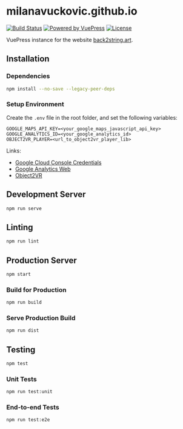 # milanavuckovic.github.io

[![Build Status](https://img.shields.io/github/workflow/status/milanavuckovic/milanavuckovic.github.io/Test)](https://github.com/milanavuckovic/milanavuckovic.github.io/actions/workflows/checks.yml)
[![Powered by VuePress](https://img.shields.io/github/package-json/dependency-version/milanavuckovic/milanavuckovic.github.io/dev/vuepress)](https://vuepress.vuejs.org)
[![License](https://img.shields.io/github/package-json/license/milanavuckovic/milanavuckovic.github.io?color=white)](http://www.wtfpl.net/)

VuePress instance for the website [back2string.art](https://back2string.art).

## Installation

### Dependencies

```sh
npm install --no-save --legacy-peer-deps
```

### Setup Environment

Create the `.env` file in the root folder, and set the following variables:

```
GOOGLE_MAPS_API_KEY=<your_google_maps_javascript_api_key>
GOOGLE_ANALYTICS_ID=<your_google_analytics_id>
OBJECT2VR_PLAYER=<url_to_object2vr_player_lib>
```

Links:
* [Google Cloud Console Credentials](https://console.cloud.google.com/apis/credentials/)
* [Google Analytics Web](https://analytics.google.com/analytics/web/)
* [Object2VR](https://ggnome.com/object2vr/)

## Development Server

```sh
npm run serve
```

## Linting

```sh
npm run lint
```

## Production Server

```sh
npm start
```

### Build for Production

```sh
npm run build
```

### Serve Production Build

```sh
npm run dist
```

## Testing

```sh
npm test
```

### Unit Tests

```sh
npm run test:unit
```

### End-to-end Tests

```sh
npm run test:e2e
```
